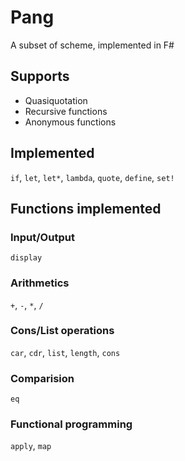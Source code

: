 # Pang

A subset of scheme, implemented in F#

## Supports

* Quasiquotation
* Recursive functions
* Anonymous functions

## Implemented

`if`, `let`, `let*`, `lambda`, `quote`, `define`, `set!`

## Functions implemented

### Input/Output

`display`

### Arithmetics

`+`, `-`, `*`, `/`

### Cons/List operations

`car`, `cdr`, `list`, `length`, `cons`

### Comparision

`eq`

### Functional programming

`apply`, `map`